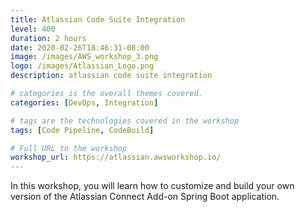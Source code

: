 ```yaml
---
title: Atlassian Code Suite Integration
level: 400
duration: 2 hours
date: 2020-02-26T18:46:31-08:00
image: /images/AWS_workshop_3.png
logo: /images/Atlassian_Logo.png
description: atlassian code suite integration

# categories is the overall themes covered. 
categories: [DevOps, Integration]

# tags are the technologies covered in the workshop
tags: [Code Pipeline, CodeBuild]

# Full URL to the workshop
workshop_url: https://atlassian.awsworkshop.io/
---
```


In this workshop, you will learn how to customize and build your own version of the Atlassian Connect Add-on Spring Boot application.